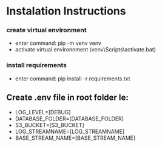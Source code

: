 # Instalation Instructions

### create virtual environment
<ul>
<li>enter command: pip -m venv venv</li>
<li>activate virtual environnment (venv\Scripts\activate.bat)</li>
</ul>

### install requirements
<ul>
<li>enter command: pip install -r requirements.txt</li>
</ul>

## Create .env file in root folder Ie:
<ul>
<li>LOG_LEVEL=[DEBUG]</li>
<li>DATABASE_FOLDER=[DATABASE_FOLDER]</li>
<li>S3_BUCKET=[S3_BUCKET]</li>
<li>LOG_STREAMNAME=[LOG_STREAMNAME]</li>
<li>BASE_STREAM_NAME=[BASE_STREAM_NAME]</li>
</ul>
